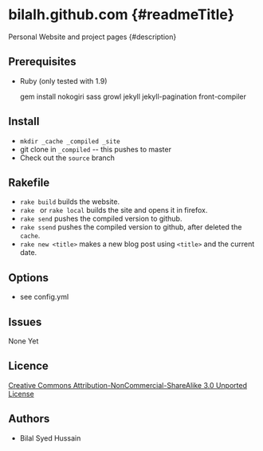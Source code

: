 bilalh.github.com {#readmeTitle}
=================
Personal Website and project pages
{#description}


Prerequisites
-------------
* Ruby (only tested with 1.9)

	gem install nokogiri sass growl jekyll jekyll-pagination  front-compiler

Install 
-------
* `mkdir _cache _compiled _site`
* git clone in `_compiled`  -- this pushes to master 
* Check out the `source` branch  


Rakefile
--------
* `rake build` builds  the website.
* `rake ` or `rake local` builds the site and opens it in firefox.
* `rake send` pushes the compiled version to github.
* `rake ssend` pushes the compiled version to github, after deleted the `cache`.
* `rake new <title>` makes a new blog post using `<title>` and the current date.


Options
-------
* see config.yml

Issues
------
None Yet

Licence
-------
[Creative Commons Attribution-NonCommercial-ShareAlike 3.0 Unported License](http://creativecommons.org/licenses/by-nc-sa/3.0/ "Full details")

Authors
-------
* Bilal Syed Hussain